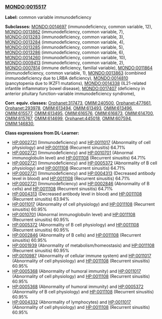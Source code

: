 
### [MONDO:0015517](http://purl.obolibrary.org/obo/MONDO_0015517)
**Label:** common variable immunodeficiency

**Subclasses:** [MONDO:0014697](http://purl.obolibrary.org/obo/MONDO_0014697) (immunodeficiency, common variable, 12), [MONDO:0013862](http://purl.obolibrary.org/obo/MONDO_0013862) (immunodeficiency, common variable, 7), [MONDO:0013283](http://purl.obolibrary.org/obo/MONDO_0013283) (immunodeficiency, common variable, 3), [MONDO:0013284](http://purl.obolibrary.org/obo/MONDO_0013284) (immunodeficiency, common variable, 4), [MONDO:0013285](http://purl.obolibrary.org/obo/MONDO_0013285) (immunodeficiency, common variable, 5), [MONDO:0013286](http://purl.obolibrary.org/obo/MONDO_0013286) (immunodeficiency, common variable, 6), [MONDO:0014260](http://purl.obolibrary.org/obo/MONDO_0014260) (immunodeficiency, common variable, 10), [MONDO:0009413](http://purl.obolibrary.org/obo/MONDO_0009413) (immunodeficiency, common variable, 2), [MONDO:0007814](http://purl.obolibrary.org/obo/MONDO_0007814) (immune deficiency, familial variable), [MONDO:0011864](http://purl.obolibrary.org/obo/MONDO_0011864) (immunodeficiency, common variable, 1), [MONDO:0013863](http://purl.obolibrary.org/obo/MONDO_0013863) (combined immunodeficiency due to LRBA deficiency), [MONDO:0014810](http://purl.obolibrary.org/obo/MONDO_0014810) (pancytopenia due to IKZF1 mutations), [MONDO:0014338](http://purl.obolibrary.org/obo/MONDO_0014338) (IL21-related infantile inflammatory bowel disease), [MONDO:0017407](http://purl.obolibrary.org/obo/MONDO_0017407) (deficiency in anterior pituitary function-variable immunodeficiency syndrome), 

**Corr. equiv. classes:** [Orphanet:317473](http://www.orpha.net/ORDO/Orphanet_317473), [OMIM:240500](http://purl.obolibrary.org/obo/OMIM_240500), [Orphanet:477661](http://www.orpha.net/ORDO/Orphanet_477661), [Orphanet:293978](http://www.orpha.net/ORDO/Orphanet_293978), [OMIM:613494](http://purl.obolibrary.org/obo/OMIM_613494), [OMIM:613493](http://purl.obolibrary.org/obo/OMIM_613493), [OMIM:613496](http://purl.obolibrary.org/obo/OMIM_613496), [OMIM:615577](http://purl.obolibrary.org/obo/OMIM_615577), [OMIM:613495](http://purl.obolibrary.org/obo/OMIM_613495), [OMIM:616576](http://purl.obolibrary.org/obo/OMIM_616576), [OMIM:616873](http://purl.obolibrary.org/obo/OMIM_616873), [OMIM:614700](http://purl.obolibrary.org/obo/OMIM_614700), [OMIM:615767](http://purl.obolibrary.org/obo/OMIM_615767), [OMIM:614699](http://purl.obolibrary.org/obo/OMIM_614699), [Orphanet:445018](http://www.orpha.net/ORDO/Orphanet_445018), [OMIM:607594](http://purl.obolibrary.org/obo/OMIM_607594), [OMIM:146830](http://purl.obolibrary.org/obo/OMIM_146830), 

**Class expressions from DL-Learner:**

- [HP:0002721](http://purl.obolibrary.org/obo/HP_0002721) (Immunodeficiency) and [HP:0011017](http://purl.obolibrary.org/obo/HP_0011017) (Abnormality of cell physiology) and [HP:0011108](http://purl.obolibrary.org/obo/HP_0011108) (Recurrent sinusitis) 64.71%
- [HP:0002721](http://purl.obolibrary.org/obo/HP_0002721) (Immunodeficiency) and [HP:0010701](http://purl.obolibrary.org/obo/HP_0010701) (Abnormal immunoglobulin level) and [HP:0011108](http://purl.obolibrary.org/obo/HP_0011108) (Recurrent sinusitis) 64.71%
- [HP:0002721](http://purl.obolibrary.org/obo/HP_0002721) (Immunodeficiency) and [HP:0005372](http://purl.obolibrary.org/obo/HP_0005372) (Abnormality of B cell physiology) and [HP:0011108](http://purl.obolibrary.org/obo/HP_0011108) (Recurrent sinusitis) 64.71%
- [HP:0002721](http://purl.obolibrary.org/obo/HP_0002721) (Immunodeficiency) and [HP:0004313](http://purl.obolibrary.org/obo/HP_0004313) (Decreased antibody level in blood) and [HP:0011108](http://purl.obolibrary.org/obo/HP_0011108) (Recurrent sinusitis) 64.71%
- [HP:0002721](http://purl.obolibrary.org/obo/HP_0002721) (Immunodeficiency) and [HP:0002846](http://purl.obolibrary.org/obo/HP_0002846) (Abnormality of B cells) and [HP:0011108](http://purl.obolibrary.org/obo/HP_0011108) (Recurrent sinusitis) 64.71%
- [HP:0004313](http://purl.obolibrary.org/obo/HP_0004313) (Decreased antibody level in blood) and [HP:0011108](http://purl.obolibrary.org/obo/HP_0011108) (Recurrent sinusitis) 63.94%
- [HP:0011017](http://purl.obolibrary.org/obo/HP_0011017) (Abnormality of cell physiology) and [HP:0011108](http://purl.obolibrary.org/obo/HP_0011108) (Recurrent sinusitis) 60.95%
- [HP:0010701](http://purl.obolibrary.org/obo/HP_0010701) (Abnormal immunoglobulin level) and [HP:0011108](http://purl.obolibrary.org/obo/HP_0011108) (Recurrent sinusitis) 60.95%
- [HP:0005372](http://purl.obolibrary.org/obo/HP_0005372) (Abnormality of B cell physiology) and [HP:0011108](http://purl.obolibrary.org/obo/HP_0011108) (Recurrent sinusitis) 60.95%
- [HP:0002846](http://purl.obolibrary.org/obo/HP_0002846) (Abnormality of B cells) and [HP:0011108](http://purl.obolibrary.org/obo/HP_0011108) (Recurrent sinusitis) 60.95%
- [HP:0001939](http://purl.obolibrary.org/obo/HP_0001939) (Abnormality of metabolism/homeostasis) and [HP:0011108](http://purl.obolibrary.org/obo/HP_0011108) (Recurrent sinusitis) 60.95%
- [HP:0010987](http://purl.obolibrary.org/obo/HP_0010987) (Abnormality of cellular immune system) and [HP:0011017](http://purl.obolibrary.org/obo/HP_0011017) (Abnormality of cell physiology) and [HP:0011108](http://purl.obolibrary.org/obo/HP_0011108) (Recurrent sinusitis) 60.95%
- [HP:0005368](http://purl.obolibrary.org/obo/HP_0005368) (Abnormality of humoral immunity) and [HP:0011017](http://purl.obolibrary.org/obo/HP_0011017) (Abnormality of cell physiology) and [HP:0011108](http://purl.obolibrary.org/obo/HP_0011108) (Recurrent sinusitis) 60.95%
- [HP:0005368](http://purl.obolibrary.org/obo/HP_0005368) (Abnormality of humoral immunity) and [HP:0005372](http://purl.obolibrary.org/obo/HP_0005372) (Abnormality of B cell physiology) and [HP:0011108](http://purl.obolibrary.org/obo/HP_0011108) (Recurrent sinusitis) 60.95%
- [HP:0004332](http://purl.obolibrary.org/obo/HP_0004332) (Abnormality of lymphocytes) and [HP:0011017](http://purl.obolibrary.org/obo/HP_0011017) (Abnormality of cell physiology) and [HP:0011108](http://purl.obolibrary.org/obo/HP_0011108) (Recurrent sinusitis) 60.95%


